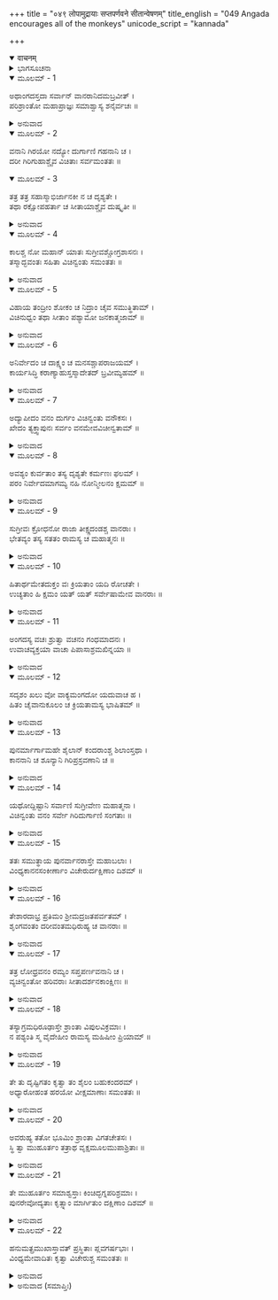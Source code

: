 +++
title = "०४९ लोपामुद्रायाः सप्तपर्णवने सीतान्वेषणम्"
title_english = "049 Angada encourages all of the monkeys"
unicode_script = "kannada"

+++
<details open><summary>वाचनम्</summary>

<div class="audioEmbed"  caption="श्रीराम-हरिसीताराममूर्ति-घनपाठिभ्यां वचनम्" src="https://archive.org/download/Ramayana-recitation-Sriram-harisItArAmamUrti-Ghanapaati-v2/Kanda_4/Kanda_4_KSK-049-Lodhra_Saptha_Parna_Vanaanveshana.mp3"></div>
</details>



<details><summary>ಭಾಗಸೂಚನಾ</summary>

ಅಂಗದ ಮತ್ತು ಗಂಧಮಾದನನು ಆಶ್ವಾಸನೆ ಕೊಟ್ಟಾಗ ವಾನರರು ಪುನಃ ಉತ್ಸಾಹಪೂರ್ವಕ ಅನ್ವೇಷಣ ಕಾರ್ಯದಲ್ಲಿ ಪ್ರವೃತ್ತರಾದುದು
</details>

<details open><summary>ಮೂಲಮ್ - 1</summary>

ಅಥಾಂಗದಸ್ತದಾ ಸರ್ವಾನ್ ವಾನರಾನಿದಮಬ್ರವೀತ್ ।  
ಪರಿಶ್ರಾಂತೋ ಮಹಾಪ್ರಾಜ್ಞಃ ಸಮಾಶ್ವಾಸ್ಯ ಶನೈರ್ವಚಃ ॥
</details>

<details><summary>ಅನುವಾದ</summary>

ಅನಂತರ ಪರಿಶ್ರಮದಿಂದ ಬಳಲಿದ ಮಹಾಬುದ್ಧಿವಂತ ಅಂಗದನು ಸಮಸ್ತ ವಾನರರಿಗೆ ಆಶ್ವಾಸನೆ ಕೊಡುತ್ತಾ ನಿಧಾನವಾಗಿ ಈ ಪ್ರಕಾರ ಹೇಳತೊಡಗಿದನು.॥1॥
</details>

<details open><summary>ಮೂಲಮ್ - 2</summary>

ವನಾನಿ ಗಿರಯೋ ನದ್ಯೋ ದುರ್ಗಾಣಿ ಗಹನಾನಿ ಚ ।  
ದರೀ ಗಿರಿಗುಹಾಶ್ಚೈವ ವಿಚಿತಾಃ ಸರ್ವಮಂತತಃ ॥
</details>

<details open><summary>ಮೂಲಮ್ - 3</summary>

ತತ್ರ ತತ್ರ ಸಹಾಸ್ಮಾಭಿರ್ಜಾನಕೀ ನ ಚ ದೃಶ್ಯತೇ ।  
ತಥಾ ರಕ್ಷೋಪಹರ್ತಾ ಚ ಸೀತಾಯಾಶ್ಚೈವ ದುಷ್ಕೃತೀ ॥
</details>

<details><summary>ಅನುವಾದ</summary>

ನಾವು ವನ, ಪರ್ವತ, ನದಿಗಳು, ದುರ್ಗಮಸ್ಥಾನ, ದಟ್ಟಅರಣ್ಯ, ಕಂದಕ, ಗುಹೆ ಹೀಗೆ ಎಲ್ಲೆಡೆ ಪ್ರವೇಶಿಸಿ ಚೆನ್ನಾಗಿ ನೋಡಿಬಿಟ್ಟೆವು. ಆದರೆ ಆ ಸ್ಥಾನಗಳಲ್ಲಿ ನಮಗೆ ಜಾನಕಿಯ ದರ್ಶನವಾಗಲಿಲ್ಲ ಮತ್ತು ಅವಳನ್ನು ಅಪಹರಣ ಮಾಡಿದ ಆ ಪಾಪೀ ರಾಕ್ಷಸನೂ ಸಿಗಲಿಲ್ಲ.॥2-3॥
</details>

<details open><summary>ಮೂಲಮ್ - 4</summary>

ಕಾಲಶ್ಚ ನೋ ಮಹಾನ್ ಯಾತಃ ಸುಗ್ರೀವಶ್ಚೋಗ್ರಶಾಸನಃ ।  
ತಸ್ಮಾದ್ಭವಂತಃ ಸಹಿತಾ ವಿಚಿನ್ವಂತು ಸಮಂತತಃ ॥
</details>

<details><summary>ಅನುವಾದ</summary>

ನಮ್ಮ ಹೆಚ್ಚು ಸಮಯವೂ ಕಳೆದುಹೋಯಿತು. ರಾಜಾ ಸುಗ್ರೀವನ ಶಾಸನವೂ ಬಹಳ ಭಯಂಕರವಾಗಿದೆ. ಆದ್ದರಿಂದ ನಾವೆಲ್ಲರೂ ಸೇರಿ ಪುನಃ ಎಲ್ಲೆಡೆ ಸೀತೆಯನ್ನು ಹುಡುಕಲು ಪ್ರಾರಂಭಿಸುವಾ.॥4॥
</details>

<details open><summary>ಮೂಲಮ್ - 5</summary>

ವಿಹಾಯ ತಂದ್ರೀಂ ಶೋಕಂ ಚ ನಿದ್ರಾಂ ಚೈವ ಸಮುತ್ಥಿತಾಮ್ ।  
ವಿಚಿನುಧ್ವಂ ತಥಾ ಸೀತಾಂ ಪಶ್ಯಾಮೋ ಜನಕಾತ್ಮಜಾಮ್ ॥
</details>

<details><summary>ಅನುವಾದ</summary>

ಆಲಸ್ಯ, ಶೋಕ ಮತ್ತು ಬಂದಿರುವ ನಿದ್ದೆಯನ್ನು ಪರಿತ್ಯಜಿಸಿ ನಮಗೆ ಜನಕ ಕುಮಾರೀ ಸೀತೆಯ ದರ್ಶನವಾಗುವಂತೆ ಹುಡುಕುವಾ.॥5॥
</details>

<details open><summary>ಮೂಲಮ್ - 6</summary>

ಅನಿರ್ವೇದಂ ಚ ದಾಕ್ಷ್ಯಂ ಚ ಮನಸಶ್ಚಾಪರಾಜಯಮ್ ।  
ಕಾರ್ಯಸಿದ್ಧಿ ಕರಾಣ್ಯಾಹುಸ್ತಸ್ಮಾದೇತದ್ ಬ್ರವೀಮ್ಯಹಮ್ ॥
</details>

<details><summary>ಅನುವಾದ</summary>

ಉತ್ಸಾಹ, ಸಾಮರ್ಥ್ಯ ಮತ್ತು ಮನಸ್ಸಿನ ಉತ್ಸಾಹವನ್ನು ಬಿಡಬಾರದು- ಇದೇ ಕಾರ್ಯವನ್ನು ಸಿದ್ಧಿಗೊಳಿಸುವಂತಹ ಸದ್ಗುಣಗಳೆಂದು ಹೇಳಲಾಗಿದೆ ; ಏಕೆಂದರೆ ನಾನು ನಿಮ್ಮಲ್ಲಿ ಈ ಮಾತನ್ನು ಹೇಳುತ್ತಿದ್ದೇನೆ.॥6॥
</details>

<details open><summary>ಮೂಲಮ್ - 7</summary>

ಅದ್ಯಾಪೀದಂ ವನಂ ದುರ್ಗಂ ವಿಚಿನ್ವಂತು ವನೌಕಸಃ ।  
ಖೇದಂ ತ್ಯಕ್ತ್ವಾಪುನಃ ಸರ್ವಂ ವನಮೇವವಿಚೀನ್ವತಾಮ್ ॥
</details>

<details><summary>ಅನುವಾದ</summary>

ಇಂದೇ ಎಲ್ಲ ವಾನರರು ಖೇದವನ್ನು ಬಿಟ್ಟು ಈ ದುರ್ಗಮ ವನದಲ್ಲಿ ಹುಡುಕಲು ಪ್ರಾರಂಭಿಸುವಾ ಹಾಗೂ ಇಡೀ ವನವನ್ನು ಜಾಲಾಡಿಸಿಬಿಡಬೇಕು.॥7॥
</details>

<details open><summary>ಮೂಲಮ್ - 8</summary>

ಅವಶ್ಯಂ ಕುರ್ವತಾಂ ತಸ್ಯ ದೃಶ್ಯತೇ ಕರ್ಮಣಃ ಫಲಮ್ ।  
ಪರಂ ನಿರ್ವೇದಮಾಗಮ್ಯ ನಹಿ ನೋನ್ಮೀಲನಂ ಕ್ಷಮಮ್ ॥
</details>

<details><summary>ಅನುವಾದ</summary>

ಕರ್ಮದಲ್ಲಿ ತೊಡಗಿರುವ ಜನರಿಗೆ ಆ ಕರ್ಮದ ಲ ಅವಶ್ಯವಾಗಿ ಸಿಗುವುದು ನೋಡಲಾಗುತ್ತದೆ; ಆದ್ದರಿಂದ ಅತ್ಯಂತ ಖಿನ್ನರಾಗಿ ಉದ್ಯೋಗವನ್ನು ಬಿಟ್ಟು ಕುಳಿತು ಕೊಳ್ಳುವುದು ಎಂದಿಗೂ ಉಚಿತವಲ್ಲ.॥8॥
</details>

<details open><summary>ಮೂಲಮ್ - 9</summary>

ಸುಗ್ರೀವಃ ಕ್ರೋಧನೋ ರಾಜಾ ತೀಕ್ಷ್ಣದಂಡಶ್ಚ ವಾನರಾಃ ।  
ಭೇತವ್ಯಂ ತಸ್ಯ ಸತತಂ ರಾಮಸ್ಯ ಚ ಮಹಾತ್ಮನಃ ॥
</details>

<details><summary>ಅನುವಾದ</summary>

ಸುಗ್ರೀವನು ಕ್ರೋಧಿರಾಜನಾಗಿದ್ದಾನೆ. ಅವನ ಶಿಕ್ಷೆಯೂ ಬಹಳ ಕಠೋರವಾಗಿದೆ. ವಾನರರೇ! ಅವನಿಗೆ ಹಾಗೂ ಮಹಾತ್ಮಾ ಶ್ರೀರಾಮನಿಗೆ ನೀವು ಸದಾ ಹೆದರಿಕೊಂಡೇ ಇರಬೇಕು.॥9॥
</details>

<details open><summary>ಮೂಲಮ್ - 10</summary>

ಹಿತಾರ್ಥಮೇತದುಕ್ತಂ ವಃ ಕ್ರಿಯತಾಂ ಯದಿ ರೋಚತೇ ।  
ಉಚ್ಯತಾಂ ಹಿ ಕ್ಷಮಂ ಯತ್ ಯತ್ ಸರ್ವೇಷಾಮೇವ ವಾನರಾಃ ॥
</details>

<details><summary>ಅನುವಾದ</summary>

ನಿಮ್ಮೆಲ್ಲರ ಒಳಿತಿಗಾಗಿಯೇ ನಾನು ಈ ಮಾತುಗಳನ್ನು ಹೇಳಿರುವೆನು. ನಿಮಗೆ ಸರಿಕಂಡರೆ ಇದನ್ನು ಸ್ವೀಕರಿಸಿರಿ ಅಥವಾ ವಾನರರೇ! ಎಲ್ಲರಿಗೆ ಉಚಿತವಾದ ಕಾರ್ಯವನ್ನು ನೀವೇ ತಿಳಿಸಿರಿ.॥10॥
</details>

<details open><summary>ಮೂಲಮ್ - 11</summary>

ಅಂಗದಸ್ಯ ವಚಃ ಶ್ರುತ್ವಾ ವಚನಂ ಗಂಧಮಾದನಃ ।  
ಉವಾಚವ್ಯಕ್ತಯಾ ವಾಚಾ ಪಿಪಾಸಾಶ್ರಮಖಿನ್ನಯಾ ॥
</details>

<details><summary>ಅನುವಾದ</summary>

ಅಂಗದನ ಮಾತನ್ನು ಕೇಳಿ ಗಂಧಮಾದನನು ಬಾಯಾರಿಕೆ ಮತ್ತು ಬಳಲಿಕೆಯಿಂದ ಶಿಥಿಲವಾದ ವಾಣಿಯಿಂದ ಹೇಳಿದನು.॥11॥
</details>

<details open><summary>ಮೂಲಮ್ - 12</summary>

ಸದೃಶಂ ಖಲು ವೋ ವಾಕ್ಯಮಂಗದೋ ಯದುವಾಚ ಹ ।  
ಹಿತಂ ಚೈವಾನುಕೂಲಂ ಚ ಕ್ರಿಯತಾಮಸ್ಯ ಭಾಷಿತಮ್ ॥
</details>

<details><summary>ಅನುವಾದ</summary>

ವಾನರರೇ! ಯುವರಾಜ ಅಂಗದನು ಹೇಳಿದ ಮಾತು ನಿಮಗೆ ಯೋಗ್ಯ, ಹಿತಕರ ಮತ್ತು ಅನುಕೂಲವಾಗಿದೆ. ಆದ್ದರಿಂದ ನೀವೆಲ್ಲರೂ ಇವನ ಮಾತಿನಂತೆ ಕಾರ್ಯ ಮಾಡಬೇಕು.॥12॥
</details>

<details open><summary>ಮೂಲಮ್ - 13</summary>

ಪುನರ್ಮಾರ್ಗಾಮಹೇ ಶೈಲಾನ್ ಕಂದರಾಂಶ್ಚ ಶಿಲಾಂಸ್ತಥಾ ।  
ಕಾನನಾನಿ ಚ ಶೂನ್ಯಾನಿ ಗಿರಿಪ್ರಸ್ರವಣಾನಿ ಚ ॥
</details>

<details><summary>ಅನುವಾದ</summary>

ನಾವು ಪುನಃ ಪರ್ವತಗಳಲ್ಲಿ, ಕಂದಕಗಳಲ್ಲಿ, ಬಂಡೆಗಳಲ್ಲಿ, ನಿರ್ಜನ ವನಗಳಲ್ಲಿ ಮತ್ತು ಪರ್ವತೀಯ ಜಲಪಾತಗಳಲ್ಲಿ ಹುಡುಕುವಾ.॥13॥
</details>

<details open><summary>ಮೂಲಮ್ - 14</summary>

ಯಥೋದ್ದಿಷ್ಟಾನಿ ಸರ್ವಾಣಿ ಸುಗ್ರೀವೇಣ ಮಹಾತ್ಮನಾ ।  
ವಿಚಿನ್ವಂತು ವನಂ ಸರ್ವೇ ಗಿರಿದುರ್ಗಾಣಿ ಸಂಗತಾಃ ॥
</details>

<details><summary>ಅನುವಾದ</summary>

ಮಹಾತ್ಮಾ ಸುಗ್ರೀವನು ನಿರ್ದಿಷ್ಟ ಮಾಡಿದ ಎಲ್ಲ ಸ್ಥಾನಗಳಲ್ಲಿ,ವನ, ಪರ್ವತೀಯ ದುರ್ಗಮ ಪ್ರದೇಶಗಳಲ್ಲಿ ಎಲ್ಲ ವಾನರರು ಒಂದಾಗಿ ಹುಡುಕಲು ಪ್ರಾರಂಭಿಸುವಾ.॥14॥
</details>

<details open><summary>ಮೂಲಮ್ - 15</summary>

ತತಃ ಸಮುತ್ಥಾಯ ಪುನರ್ವಾನರಾಸ್ತೇ ಮಹಾಬಲಾಃ ।  
ವಿಂಧ್ಯಕಾನನಸಂಕೀರ್ಣಾಂ ವಿಚೇರುರ್ದಕ್ಷಿಣಾಂ ದಿಶಮ್ ॥
</details>

<details><summary>ಅನುವಾದ</summary>

ಇದನ್ನು ಕೇಳಿ ಆ ಮಹಾಬಲಿ ವಾನರರು ಎದ್ದು ನಿಂತು, ವಿಂಧ್ಯಪರ್ವತದ ಕಾನನಗಳಿಂದ ವ್ಯಾಪ್ತವಾದ ದಕ್ಷಿಣ ದಿಕ್ಕಿನಲ್ಲಿ ಸಂಚರಿಸತೊಡಗಿದರು.॥15॥
</details>

<details open><summary>ಮೂಲಮ್ - 16</summary>

ತೇಶಾರದಾಭ್ರ ಪ್ರತಿಮಂ ಶ್ರೀಮದ್ರಜತಪರ್ವತಮ್ ।  
ಶೃಂಗವಂತಂ ದರೀವಂತಮಧಿರುಹ್ಯ ಚ ವಾನರಾಃ ॥
</details>

<details><summary>ಅನುವಾದ</summary>

ಎದುರಿಗೆ ಶರದ್ ಋತುವಿನ ಮೋಡಗಳಂತಹ ಶೋಭಾಶಾಲೀ ರಜತ ಪರ್ವತ ಕಂಡುಬಂತು. ಅದರಲ್ಲಿ ಅನೇಕ ಶಿಖರಗಳು ಮತ್ತು ಕಂದಕಗಳಿದ್ದವು. ಆ ವಾನರರೆಲ್ಲರೂ ಅದನ್ನು ಹತ್ತಿ ಹುಡುಕಲು ತೊಡಗಿದರು.॥16॥
</details>

<details open><summary>ಮೂಲಮ್ - 17</summary>

ತತ್ರ ಲೋಧ್ರವನಂ ರಮ್ಯಂ ಸಪ್ತಪರ್ಣವನಾನಿ ಚ ।  
ವ್ಯಚಿನ್ವಂತೋ ಹರಿವರಾಃ ಸೀತಾದರ್ಶನಕಾಂಕ್ಷಿಣಃ ॥
</details>

<details><summary>ಅನುವಾದ</summary>

ಸೀತೆಯ ದರ್ಶನದ ಇಚ್ಛೆಯುಳ್ಳ ಆ ಎಲ್ಲ ವಾನರಶ್ರೇಷ್ಠರು ಅಲ್ಲಿಯ ರಮಣೀಯ ಲೋಧ್ರವನದಲ್ಲಿ ಮತ್ತು ಏಳೆಲೆಯ ಬಾಳೆಯ ಕಾಡಿನಲ್ಲಿ ಸೀತೆಯನ್ನು ಹುಡುಕತೊಡಗಿದರು.॥17॥
</details>

<details open><summary>ಮೂಲಮ್ - 18</summary>

ತಸ್ಯಾಗ್ರಮಧಿರೂಢಾಸ್ತೇ ಶ್ರಾಂತಾ ವಿಪುಲವಿಕ್ರಮಾಃ ।  
ನ ಪಶ್ಯಂತಿ ಸ್ಮ ವೈದೇಹೀಂ ರಾಮಸ್ಯ ಮಹಿಷೀಂ ಪ್ರಿಯಾಮ್ ॥
</details>

<details><summary>ಅನುವಾದ</summary>

ಆ ಪರ್ವತವನ್ನು ಹತ್ತಿದ ಆ ಮಹಾಪರಾಕ್ರಮಿ ವಾನರರು ಹುಡುಕುತ್ತಾ - ಹುಡುಕುತ್ತಾ ಬಳಲಿ ಹೋದರು; ಆದರೂ ಶ್ರೀರಾಮಚಂದ್ರನ ಪ್ರಿಯರಾಣೀ ಸೀತೆಯ ದರ್ಶನವಾಗಲಿಲ್ಲ.॥18॥
</details>

<details open><summary>ಮೂಲಮ್ - 19</summary>

ತೇ ತು ದೃಷ್ಟಿಗತಂ ಕೃತ್ವಾ ತಂ ಶೈಲಂ ಬಹುಕಂದರಮ್ ।  
ಅಧ್ಯಾರೋಹಂತ ಹರಯೋ ವೀಕ್ಷಮಾಣಾಃ ಸಮಂತತಃ ॥
</details>

<details><summary>ಅನುವಾದ</summary>

ಅನೇಕ ಕಂದಕಗಳುಳ್ಳ ಆ ಪರ್ವತವನ್ನು ಚೆನ್ನಾಗಿ ನಿರೀಕ್ಷಣ ಮಾಡಿ, ಎಲ್ಲೆಡೆ ದೃಷ್ಟಿ ಹರಿಸಿದ ಆ ವಾನರರು ಅದರಿಂದ ಕೆಳಗೆ ಇಳಿದರು.॥19॥
</details>

<details open><summary>ಮೂಲಮ್ - 20</summary>

ಅವರುಹ್ಯ ತತೋ ಭೂಮಿಂ ಶ್ರಾಂತಾ ವಿಗತಚೇತಸಃ ।  
ಸ್ಥಿ ತ್ವಾ ಮುಹೂರ್ತಂ ತತ್ರಾಥ ವೃಕ್ಷಮೂಲಮುಪಾಶ್ರಿತಾಃ ॥
</details>

<details><summary>ಅನುವಾದ</summary>

ಭೂಮಿಗೆ ಇಳಿದು ಹೆಚ್ಚು ಬಳಲಿದ್ದುದರಿಂದ ನಿಶ್ಚೇಷ್ಟಿತರಂತಾಗಿ ಎಲ್ಲ ವಾನರರು ಅಲ್ಲಿ ಒಂದು ವೃಕ್ಷದ ಬುಡಕ್ಕೆ ಹೋಗಿ ಮುಹೂರ್ತಕಾಲ ಕುಳಿತೇ ಇದ್ದರು.॥20॥
</details>

<details open><summary>ಮೂಲಮ್ - 21</summary>

ತೇ ಮುಹೂರ್ತಂ ಸಮಾಶ್ವಸ್ತಾಃ ಕಿಂಚಿದ್ಭಗ್ನಪರಿಶ್ರಮಾಃ ।  
ಪುನರೇವೋದ್ಯತಾಃ ಕೃತ್ಸ್ನಾಂ ಮಾರ್ಗಿತುಂ ದಕ್ಷಿಣಾಂ ದಿಶಮ್ ॥
</details>

<details><summary>ಅನುವಾದ</summary>

ಎರಡು ಗಳಿಗೆ ಸುಧಾರಿಸಿಕೊಂಡು ಅವರ ಬಳಲಿಕೆ ದೂರವಾದಾಗ ಅವರು ಪುನಃ ಸಂಪೂರ್ಣ ದಕ್ಷಿಣ ದಿಕ್ಕಿನಲ್ಲಿ ಹುಡುಕಲು ಮುಂದಾದರು.॥21॥
</details>

<details open><summary>ಮೂಲಮ್ - 22</summary>

ಹನುಮತ್ಪ್ರಮುಖಾಸ್ತಾವತ್ ಪ್ರಸ್ಥಿತಾಃ ಪ್ಲವಗರ್ಷಭಾಃ ।  
ವಿಂಧ್ಯಮೇವಾದಿತಃ ಕೃತ್ವಾ ವಿಚೇರುಶ್ಚ ಸಮಂತತಃ ॥
</details>

<details><summary>ಅನುವಾದ</summary>

ಹನುಮಂತನೇ ಮೊದಲಾದ ವಾನರಶ್ರೇಷ್ಠರ ಸೀತಾನ್ವೇಷಣಕ್ಕೆ ಹೊರಡುವ ಮೊದಲು ವಿಂಧ್ಯಪರ್ವತದ ಸುತ್ತಲೂ ಸಂಚರಿಸತೊಡಗಿದರು.॥22॥
</details>

<details><summary>ಅನುವಾದ (ಸಮಾಪ್ತಿಃ)</summary>

ಶ್ರೀ ವಾಲ್ಮೀಕಿವಿರಚಿತ ಆರ್ಷರಾಮಾಯಣ ಆದಿಕಾವ್ಯದ ಕಿಷ್ಕಿಂಧಾಕಾಂಡದ ನಲವತ್ತೊಂಭತ್ತನೆಯ ಸರ್ಗ ಸಂಪೂರ್ಣವಾಯಿತು.॥49॥
</details>
